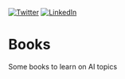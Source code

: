 [![Twitter](https://img.shields.io/twitter/url?style=social&url=https%3A%2F%2Ftwitter.com%2Fjuanmartin1124)](https://twitter.com/juanmartin1124) [![LinkedIn](https://img.shields.io/badge/-LinkedIn-black.svg?style=for-the-badge&logo=linkedin&colorB=555)](http://linkedin.com/in/juanmmartin)

# Books

Some books to learn on AI topics
